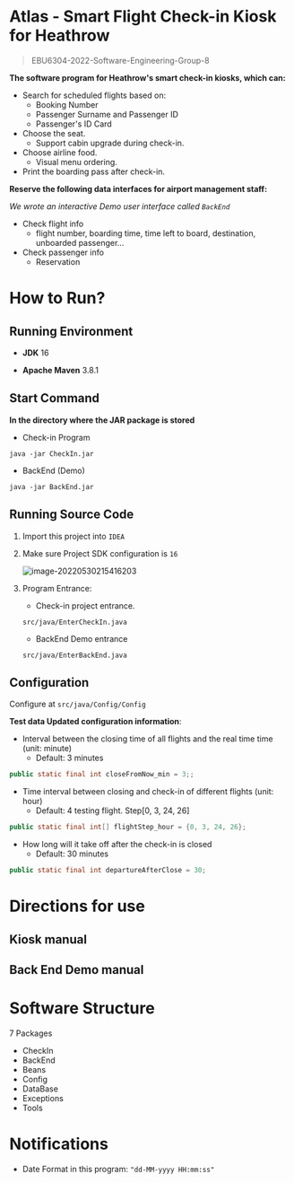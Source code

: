 # Atlas - Smart Flight Check-in Kiosk for Heathrow

> EBU6304-2022-Software-Engineering-Group-8

**The software program for Heathrow's smart check-in kiosks, which can:**

- Search for scheduled flights based on:
  - Booking Number
  - Passenger Surname and Passenger ID
  - Passenger's ID Card
- Choose the seat.
  - Support cabin upgrade during check-in.
- Choose airline food.
  - Visual menu ordering.
- Print the boarding pass after check-in.

**Reserve the following data interfaces for airport management staff:** 

*We wrote an interactive Demo user interface called `BackEnd`*

- Check flight info
  - flight number, boarding time, time left to board, destination, unboarded passenger...
- Check passenger info
  - Reservation

# How to Run?

## Running Environment

- **JDK** 16

- **Apache Maven** 3.8.1

## Start Command

**In the directory where the JAR package is stored**

- Check-in Program

```shell
java -jar CheckIn.jar
```

- BackEnd (Demo)

```shell
java -jar BackEnd.jar
```

## Running Source Code

1. Import this project into `IDEA`

2. Make sure Project SDK configuration is `16`

   ![image-20220530215416203](https://typorastroage.oss-cn-beijing.aliyuncs.com/img/image-20220530215416203.png)

2. Program Entrance:

   - Check-in project entrance.

   ```
   src/java/EnterCheckIn.java
   ```

   - BackEnd Demo entrance

   ```
   src/java/EnterBackEnd.java
   ```

## Configuration

Configure at  `src/java/Config/Config`

**Test data Updated configuration information**:

- Interval between the closing time of all flights and the real time time (unit: minute)
  - Default: 3 minutes

```java
public static final int closeFromNow_min = 3;;
```

- Time interval between closing and check-in of different flights (unit: hour)
  - Default: 4 testing flight. Step[0, 3, 24, 26]

```java
public static final int[] flightStep_hour = {0, 3, 24, 26};
```

- How long will it take off after the check-in is closed
  - Default: 30 minutes

```java
public static final int departureAfterClose = 30;
```

# Directions for use

## Kiosk manual



## Back End Demo manual



# Software Structure

7 Packages

- CheckIn
- BackEnd
- Beans
- Config
- DataBase
- Exceptions
- Tools

# Notifications
* Date Format in this program: `"dd-MM-yyyy HH:mm:ss"`

